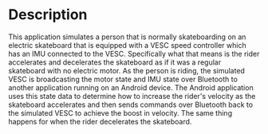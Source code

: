 # Description

This application simulates a person that is normally skateboarding on an electric skateboard that is equipped with a 
VESC speed controller which has an IMU connected to the VESC.  Specifically what that means is the rider accelerates and decelerates the skateboard as if it was a regular skateboard with no electric motor.  As the person is riding, the simulated VESC is broadcasting the motor state and IMU state over Bluetooth to another application running on an Android device.  The 
Android application uses this state data to determine how to increase the rider's velocity as the skateboard accelerates and then sends commands over Bluetooth back to the simulated VESC to achieve the boost in velocity.  The same thing happens for 
when the rider decelerates the skateboard.